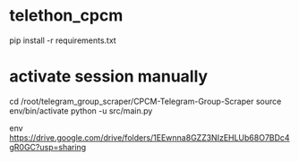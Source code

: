 # telethon_cpcm

pip install -r requirements.txt

# activate session manually

cd /root/telegram_group_scraper/CPCM-Telegram-Group-Scraper
source env/bin/activate
python -u src/main.py

env https://drive.google.com/drive/folders/1EEwnna8GZZ3NIzEHLUb68O7BDc4gR0GC?usp=sharing
